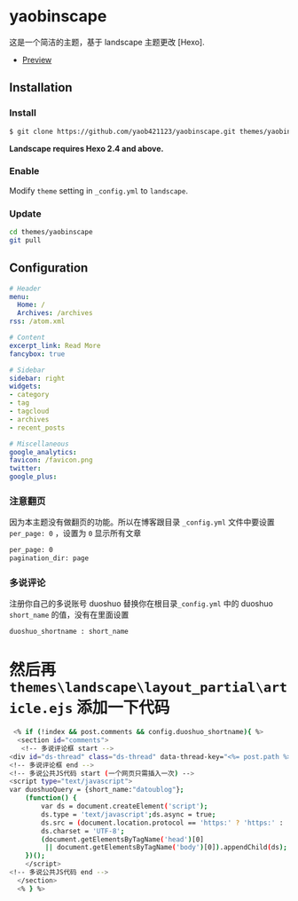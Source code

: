 ﻿# yaobinscape

这是一个简洁的主题，基于 landscape 主题更改 [Hexo].

- [Preview](http://hexo.io/hexo-theme-landscape/)

## Installation

### Install

``` bash
$ git clone https://github.com/yaob421123/yaobinscape.git themes/yaobinscape
```

**Landscape requires Hexo 2.4 and above.**

### Enable

Modify `theme` setting in `_config.yml` to `landscape`.

### Update

``` bash
cd themes/yaobinscape
git pull
```

## Configuration

``` yml
# Header
menu:
  Home: /
  Archives: /archives
rss: /atom.xml

# Content
excerpt_link: Read More
fancybox: true

# Sidebar
sidebar: right
widgets:
- category
- tag
- tagcloud
- archives
- recent_posts

# Miscellaneous
google_analytics:
favicon: /favicon.png
twitter:
google_plus:
```

### 注意翻页
因为本主题没有做翻页的功能。所以在博客跟目录 `_config.yml` 文件中要设置 `per_page: 0` ，设置为 `0` 显示所有文章
``` bash
per_page: 0
pagination_dir: page
```

### 多说评论
注册你自己的多说账号 duoshuo 替换你在根目录`_config.yml` 中的 duoshuo `short_name` 的值，没有在里面设置
``` bash
duoshuo_shortname : short_name
```

# 然后再`themes\landscape\layout_partial\article.ejs` 添加一下代码

``` bash
 <% if (!index && post.comments && config.duoshuo_shortname){ %>
  <section id="comments">
   <!-- 多说评论框 start -->
<div id="ds-thread" class="ds-thread" data-thread-key="<%= post.path %>" data-title="<%= post.title %>" data-url="<%= post.permalink %>"></div>
<!-- 多说评论框 end -->
<!-- 多说公共JS代码 start (一个网页只需插入一次) -->
<script type="text/javascript">
var duoshuoQuery = {short_name:"datoublog"};
	(function() {
		var ds = document.createElement('script');
		ds.type = 'text/javascript';ds.async = true;
		ds.src = (document.location.protocol == 'https:' ? 'https:' : 'http:') + '//static.duoshuo.com/embed.js';
		ds.charset = 'UTF-8';
		(document.getElementsByTagName('head')[0] 
		 || document.getElementsByTagName('body')[0]).appendChild(ds);
	})();
	</script>
<!-- 多说公共JS代码 end -->
  </section>
  <% } %>
```